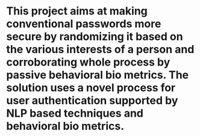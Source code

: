 # This project aims at making conventional passwords more secure by randomizing it based on the various interests of a person and corroborating whole process by passive behavioral bio metrics. The solution uses a novel process for user authentication supported by NLP based techniques and behavioral bio metrics.
